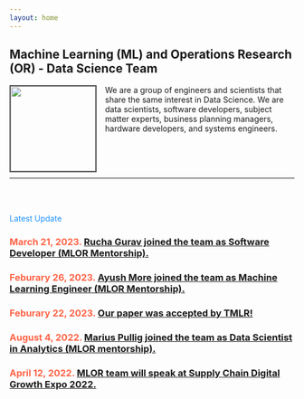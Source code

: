 ```yaml
---
layout: home
---
```

<meta name="viewport" content="width=device-width, initial-scale=1">
<link rel="shortcut icon" type="image/png" href="/pics/Team-Business-People-Success-Teamwork-Group-4630294.png">
<!-- <link rel="icon" type="image/png" sizes="96x96" href="pics/favicon-96x96.png"> -->
<style>
#hp  {
float: left;    
 margin: 0 15px 0 0;
}
img {
  border: 2px solid #555;
}

body {
background-color: rgb(241,236,238);
background-color: radial-gradient(circle, rgba(241,236,238,1) 0%, rgba(97,124,196,1) 75%);
}
 
</style>
<script src="https://kit.fontawesome.com/7812f4f196.js" crossorigin="anonymous"></script>



<p><h2>Machine Learning (ML) and Operations Research (OR) - Data Science Team</h2></p>
  
<p><img src="/pics/Team-Business-People-Success-Teamwork-Group-4630294.png" id="hp" alt="" width="150"></p>
<p>We are a group of engineers and scientists that share the same interest in Data Science. We are data scientists, software developers, subject matter experts, business planning managers, hardware developers, and systems engineers.</p>
<br/>
<br/>
<br/>
<hr>
<br/>
<br/>
<p style="color:DodgerBlue;">Latest Update<p>
<p></p>
<p><h3 style="color:Tomato;">March 21, 2023. <a href='https://ml-or-ds-team.github.io/news/2023/03/21/news.html'>
Rucha Gurav joined the team as Software Developer (MLOR Mentorship).</a></h3></p>
<p><h3 style="color:Tomato;">Feburary 26, 2023. <a href='https://ml-or-ds-team.github.io/news/2023/02/26/news.html'>
Ayush More joined the team as Machine Learning Engineer (MLOR Mentorship).</a></h3></p>
<p><h3 style="color:Tomato;">Feburary 22, 2023. <a href='https://ml-or-ds-team.github.io/news/2023/02/22/news.html'>
Our paper was accepted by TMLR!</a></h3></p>
<p><h3 style="color:Tomato;">August 4, 2022. <a href='https://ml-or-ds-team.github.io/news/2022/08/04/news.html'>
Marius Pullig joined the team as Data Scientist in Analytics (MLOR mentorship).</a></h3></p>
<p><h3 style="color:Tomato;">April 12, 2022. <a href='https://ml-or-ds-team.github.io/news/2022/04/12/b-news.html'>
MLOR team will speak at Supply Chain Digital Growth Expo 2022.</a></h3></p>

